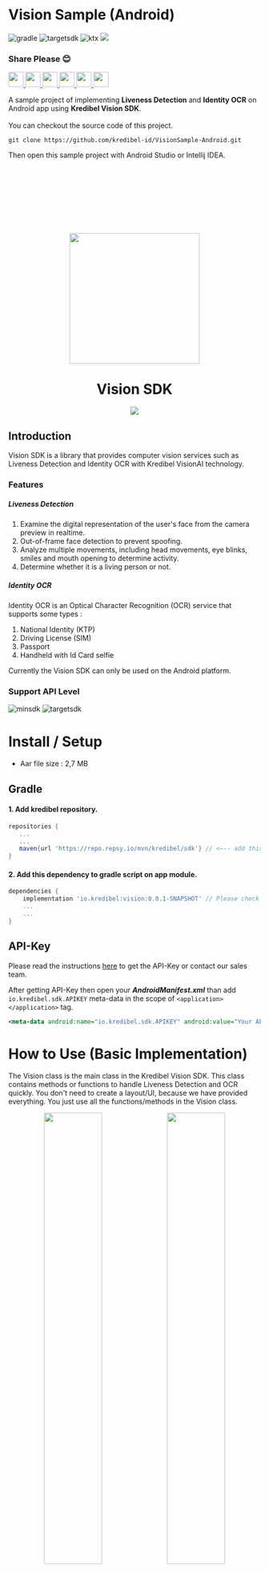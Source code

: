 # Vision Sample (Android)   
![gradle](https://img.shields.io/badge/Gradle-7.0.2-critical?logo=gradle) ![targetsdk](https://img.shields.io/badge/Target%20SDK-API%2031-%233DDC84?logo=android) ![ktx](https://img.shields.io/badge/KTX-1.7.0-%237E52FF?logo=kotlin) <a href="https://repo.repsy.io/mvn/kredibel/sdk/io/kredibel/vision/"><img src="https://img.shields.io/badge/Vision%20SDK-0.0.1--beta--20220313085304-%230169FF"/></a>   
### Share Please 😊
<a target="_blank" href="https://twitter.com/intent/tweet?text=Vision Sample Android&url=https://github.com/kredibel-id/VisionSample-Android"> <img width="30" src="https://camo.githubusercontent.com/35b0b8bfbd8840f35607fb56ad0a139047fd5d6e09ceb060c5c6f0a5abd1044c/68747470733a2f2f6564656e742e6769746875622e696f2f537570657254696e7949636f6e732f696d616765732f7376672f747769747465722e737667" /></a><a target="_blank" href="https://www.facebook.com/sharer/sharer.php?u=https://github.com/kredibel-id/VisionSample-Android"> <img width="30" src="https://camo.githubusercontent.com/8f245234577766478eaf3ee72b0615e99bb9ef3eaa56e1c37f75692811181d5c/68747470733a2f2f6564656e742e6769746875622e696f2f537570657254696e7949636f6e732f696d616765732f7376672f66616365626f6f6b2e737667" /></a><a target="_blank" href="https://plus.google.com/share?url=https://github.com/kredibel-id/VisionSample-Android"> <img width="30" src="https://camo.githubusercontent.com/15fdf0cbd71e1ca3db22839bf80a55d246e4a19e4a019021fdf121e2cc193488/68747470733a2f2f6564656e742e6769746875622e696f2f537570657254696e7949636f6e732f696d616765732f7376672f676f6f676c655f706c75732e737667" /></a><a target="_blank" href="https://www.linkedin.com/shareArticle?mini=true&url=https://github.com/kredibel-id/VisionSample-Android&title=Vision Sample Android&summary=A sample project of implementing Liveness Detection and Identity OCR on Android app using Kredibel Vision SDK.&source=https://github.com/kredibel-id/VisionSample-Android"> <img width="30" src="https://camo.githubusercontent.com/c8a9c5b414cd812ad6a97a46c29af67239ddaeae08c41724ff7d945fb4c047e5/68747470733a2f2f6564656e742e6769746875622e696f2f537570657254696e7949636f6e732f696d616765732f7376672f6c696e6b6564696e2e737667" /></a><a target="_blank" href="https://pinterest.com/pin/create/button/?url=https://github.com/kredibel-id/VisionSample-Android&description=A sample project of implementing Liveness Detection and Identity OCR on Android app using Kredibel Vision SDK."> <img width="30" src="https://camo.githubusercontent.com/ef99a09dfa010e68c26ec4414631a47bbc1086677227bd97538d051b8b93ae21/68747470733a2f2f6564656e742e6769746875622e696f2f537570657254696e7949636f6e732f696d616765732f7376672f70696e7465726573742e737667" /></a><a target="_blank" href="http://www.tumblr.com/share/link?url=https://github.com/kredibel-id/VisionSample-Android&description=A sample project of implementing Liveness Detection and Identity OCR on Android app using Kredibel Vision SDK."> <img width="30" src="https://camo.githubusercontent.com/f47b844e7015760d6fd9c1fb86834af2cf82d215fc9c20c24edc8173c85059a1/68747470733a2f2f6564656e742e6769746875622e696f2f537570657254696e7949636f6e732f696d616765732f7376672f74756d626c722e737667" /></a> 

A sample project of implementing **Liveness Detection** and **Identity OCR** on Android app using **Kredibel Vision SDK**.   <br/><br/>
You can checkout the source code of this project.
```text
git clone https://github.com/kredibel-id/VisionSample-Android.git
```
Then open this sample project with Android Studio or Intellij IDEA.
<h1></h1>
<br/><br/><br/><br/>

<p align="center">  
    
</p>
<h1 align="center">
    <a href="https://www.kredibel.co.id/"><img align="center" width="260" src="https://github.com/kredibel-id/VisionSample-Android/blob/main/logo_kredibel_new.png?raw=true"/></a>
    <br/><br/>
    Vision SDK
</h1>
<p align="center">  
    <a href="https://repo.repsy.io/mvn/kredibel/sdk/io/kredibel/vision/"><img src="https://img.shields.io/badge/Version-0.0.1--beta--20220313085304-%230169FF"/></a>
</p>

## Introduction
Vision SDK is a library that provides computer vision services such as Liveness Detection and Identity OCR with Kredibel VisionAI technology. 
### Features
##### Liveness Detection

1. Examine the digital representation of the user's face from the camera preview in realtime.
2. Out-of-frame face detection to prevent spoofing.
3. Analyze multiple movements, including head movements, eye blinks, smiles and mouth opening to determine activity.
4. Determine whether it is a living person or not.
##### Identity OCR
Identity OCR is an Optical Character Recognition (OCR) service that supports some types :
1. National Identity (KTP)
2. Driving License (SIM)
3. Passport
4. Handheld with Id Card selfie    

Currently the Vision SDK can only be used on the Android platform.  
### Support API Level
![minsdk](https://img.shields.io/badge/Min%20SDK-API%2019-%233DDC84?logo=android) ![targetsdk](https://img.shields.io/badge/Max%20Support-API%2031-%233DDC84?logo=android)
  
# Install / Setup
- Aar file size : 2,7 MB 
## Gradle
#### 1. Add kredibel repository.   
```groovy
repositories {
   ...
   ...
   maven{url 'https://repo.repsy.io/mvn/kredibel/sdk'} // <—-- add this 
}
```

#### 2. Add this dependency to gradle script on app module.
```groovy
dependencies {
    implementation 'io.kredibel:vision:0.0.1-SNAPSHOT' // Please check latest version
    ...
    ...
}
```

## API-Key
Please read the instructions <a href="https://docs.kredibel.io/authentication-1">here</a> to get the API-Key or contact our sales team.

After getting API-Key then open your **_AndroidManifest.xml_** than add `io.kredibel.sdk.APIKEY` meta-data in the scope of `<application></application>` tag.   
```xml
<meta-data android:name="io.kredibel.sdk.APIKEY" android:value="Your API-Key" /> 
```
<!--
Example :     
```xml
<?xml version="1.0" encoding="utf-8"?>
<manifest 
    xmlns:android="http://schemas.android.com/apk/res/android"
    package="id.web.hangga.visionsample">

    <application
        android:allowBackup="true"
        android:icon="@mipmap/ic_launcher"
        android:label="@string/app_name"
        android:roundIcon="@mipmap/ic_launcher_round"
        android:supportsRtl="true"
        android:theme="@style/Theme.VisionSample">
        <activity
            android:name=".MainActivity"
            android:exported="true">
            <intent-filter>
                <action android:name="android.intent.action.MAIN"/>
                <category android:name="android.intent.category.LAUNCHER"/>
            </intent-filter>
        </activity>

        <meta-data
            android:name="io.kredibel.sdk.APIKEY"
            android:value="eyJ0eXAiOiJKV1QiLCJhbGciOiJIUzI1NiJ9.eyJpZCI6OCw bla.. Bla.. bla.."/>
    </application>
</manifest>
```
-->
# How to Use (Basic Implementation)   
The Vision class is the main class in the Kredibel Vision SDK. This class contains methods or functions to handle Liveness Detection and OCR quickly. You don't need to create a layout/UI, because we have provided everything. You just use all the functions/methods in the Vision class.   
<p align="center">
<img width="48%" src="https://github.com/kredibel-id/VisionSample-Android/blob/main/liveness.png?raw=true"/> <img width="48%" src="https://github.com/kredibel-id/VisionSample-Android/blob/main/ocr.png?raw=true"/>  
</p>   

## Liveness Detection   
#### 1. Single Detection   
![kotlin](https://img.shields.io/badge/-Kotlin-%23BA00BB)
```kotlin
Vision.with(this) // Context, required
    .detection(Detection.SMILE) // required
    .start()
```
![java](https://img.shields.io/badge/-Java-%23B07119)
```kotlin
Vision.with(this)
    .detection(Detection.SMILE) // required
    .start();
```
#### 2. Multiple Detection     

![kotlin](https://img.shields.io/badge/-Kotlin-%23BA00BB)
```kotlin
Vision.with(this)
    .detection(arrayOf(Detection.SMILE, Detection.MOUTH_OPEN, Detection.BLINK_LEFT)) // required
    .delay(2000)  // milliseconds, optional. Default = 1000
    .start()
```
![java](https://img.shields.io/badge/-Java-%23B07119)
```kotlin
Vision.with(this)
    .detection(new String[]{Detection.SMILE, Detection.MOUTH_OPEN, Detection.BLINK_LEFT}) // required
    .delay(2000)  // milliseconds, optional. Default = 1000
    .start();
```  
The following are some of the head and facial movements supported by the Vision SDK.   

|Face and Head Movements| Parameters                    |
|--------------------|-------------------------------|
|Smile| `Detection.SMILE`             |
|Open mouth| `Detection.MOUTH_OPEN`        |
|Look Up| `Detection.LOOK_UP`           |
|Look to the right| `Detection.LOOK_RIGHT`        |
|Look down| `Detection.LOOK_DOWN`         |
|Look to the left| `Detection.LOOK_LEFT`         |
|Get random head and face movements| `Detection.RANDOM_HEAD_ANGLE` |
|Left eye wink| `Detection.BLINK_LEFT`        |
|Right eye wink| `Detection.BLINK_RIGHT`       |
|Getting random winks| `Detection.RANDOM_EYE_BLINK`  |
## Identity OCR   
![kotlin](https://img.shields.io/badge/-Kotlin-%23BA00BB)
```kotlin
Vision.with(this)
    .identity(Identity.KTP)  // required. Identity type.
    .showOCRLastResult(true) // optional
    .onSuccessPage(SuccessPageActivity::class.java)  // optional
    .start()
```
![java](https://img.shields.io/badge/-Java-%23B07119)
```kotlin
Vision.with(this)
    .identity(Identity.KTP)  // required. Identity type.
    .showOCRLastResult(true) // optional
    .onSuccessPage(SuccessPageActivity.class)  // optional
    .start();
```
The following are some of the supported document types and their parameter names.
|Dosument Type|Parameters|
|--|--|
|Indonesian National Identity Card/ Kartu Tanda Penduduk(KTP)|`Identity.KTP`|
|Driver's license|`Identity.SIM`|
|Passport|`Identity.PASSPORT`|
|Handheld with id card selfie|`Identity.HANDHELD`|
## Get Result Data
You can use the **_onSuccessPage()_** method to select your activity that will receive the result data.

![kotlin](https://img.shields.io/badge/-Kotlin-%23BA00BB)
```kotlin
Vision.with(this) // Context, required
    .detection(Detection.SMILE) // required
    .onSuccessPage(SuccessPageActivity::class.java) // optional for passing result data
    .start()
```
![java](https://img.shields.io/badge/-Java-%23B07119)
```kotlin
Vision.with(this)
    .detection(Detection.SMILE) // required
    .onSuccessPage(SuccessPageActivity.class) // optional for passing result data
    .start();
```

Then you can get result data from intent in your **_SuccessPageActivity_** on activity created override method with this parameters.

```kotlin
getParcelableArrayListExtra(Vision.RESULT_LIVENESS)

getParcelableExtra(Vision.RESULT_OCR)
```  
Example :

![kotlin](https://img.shields.io/badge/-Kotlin-%23BA00BB)
```kotlin
class SuccessPageActivity : AppCompatActivity() {
    override fun onCreate(savedInstanceState: Bundle?) {
        super.onCreate(savedInstanceState)
        setContentView(R.layout.activity_success_page)
        // get result data
        val livenessResults : List<LivenessResult> = intent.getParcelableArrayListExtra(Vision.RESULT_LIVENESS)!!
        val ocrResult : OcrResult = intent.getParcelableExtra(Vision.RESULT_OCR)!!
    }
}
```

![java](https://img.shields.io/badge/-Java-%23B07119)
```kotlin
public class SuccessPageActivity extends AppCompatActivity {
    @Override
    public void onCreate(Bundle savedInstanceState) {
        super.onCreate(savedInstanceState);
        setContentView(R.layout.activity_third);
        // get result data
        List<LivenessResult> livenessResults = getIntent().getParcelableArrayListExtra(Vision.RESULT_LIVENESS);
        OcrResult ocrResult = intent.getParcelableExtra(Vision.RESULT_OCR);
    }
}
```

## Using VisionListener   
You can use **_VisionListener_** for capture all detection results and or add a custom action after process. 

If you use a **_VisionListener_**, then you don't need to call the **_onSuccessPage()_** method, because it won't run.

![kotlin](https://img.shields.io/badge/-Kotlin-%23BA00BB)
```kotlin
Vision.with(this)
    .detection(arrayOf(Detection.SMILE, Detection.MOUTH_OPEN)) // required
    .listener(object : VisionListener{   // listener, optional on Liveness & OCR
        override fun onSuccess(livenessResult: MutableList<LivenessResult>?, ocrResult: OcrResult?) {
            // if you want to capture all detection results and or add a custom action.
        }

        override fun onError(s: String?) {
            showMessage(s!!)
        }
    })          
    .delay(2000)  // milliseconds, optional. Default = 1000
    .start()
```
![java](https://img.shields.io/badge/-Java-%23B07119)
```kotlin
Vision.with(this)
    .detection(new String[]{Detection.SMILE, Detection.MOUTH_OPEN}) // required
    .listener(new VisionListener() { // listener, optional on Liveness & OCR
        @Override
        public void onSuccess(List<LivenessResult> list, OcrResult ocrResult) {
            // if you want to capture all detection results and or add a custom action.
        }

        @Override
        public void onError(String s) {

        }
     })        
    .delay(2000)  // milliseconds, optional. Default = 1000
    .start();
```
## Optional Features   
Some optional features that you can use.   

![kotlin](https://img.shields.io/badge/-Kotlin-%23BA00BB)
```kotlin
Vision.with(this)
    .detection(arrayOf(Detection.SMILE, Detection.MOUTH_OPEN)) // required
    .delay(2000)  // milliseconds, optional. Default = 1000
    .onSuccessPage(SecondActivity::class.java) // optional
    .finishOnSuccess(true) // optional, for auto destroy current activity/context after liveness/ocr process.
    .showContour(true)     // optional
    .showLabel(true)       // optional
    .showBoundingBox(true) // optional
    .start()
```
![java](https://img.shields.io/badge/-Java-%23B07119)
```kotlin
Vision.with(this)
    .detection(new String[]{Detection.SMILE, Detection.MOUTH_OPEN}) // required  
    .delay(2000)  // milliseconds, optional. Default = 1000
    .onSuccessPage(SecondActivity.class) // optional
    .finishOnSuccess(true) // optional, for auto destroy current activity/context after liveness/ocr process.
    .showContour(true)     // optional
    .showLabel(true)       // optional
    .showBoundingBox(true) // optional
    .start();
```

## Customizing String
You can customize instructions and some text by adding the following string resource to your project. Add only the strings you need and make sure the string name is correct, don't be mistaken.   
```xml
<!--Vision General-->
<string name="kv_title_close" translatable="false">Close</string>
<string name="kv_title_next" translatable="false">Next</string>
<string name="kv_msg_loading_data" translatable="false">Loading...</string>

<!--Vision Liveness-->
<string name="kv_title_instruction" translatable="false">Follow instruction:</string>
<string name="kv_title_liveness" translatable="false">Liveness Detection</string>
<string name="kv_title_identity_type" translatable="false">Identity Type</string>
<string name="kv_msg_verification_complete" translatable="false">Verification Complete</string>

<!--Before detection-->
<string name="kv_clue_yourface_inframe" translatable="false">Make sure your face is in the frame and in a well-lit place.
</string>

<!--After detection, then face out of circle.-->
<string name="kv_msg_yourface_out_circle" translatable="false">Oops! Your face should stay in circle during liveness. We will try again from the beginning.</string>
<string name="kv_msg_liveness_oncomplete" translatable="false">You have successfully followed all instructions, congrats!
</string>

<!-- Face orientation-->
<string name="kv_smile" translatable="false">Please Smile</string>
<string name="kv_left_eye_blink" translatable="false">Left Eye Blink</string>
<string name="kv_right_eye_blink" translatable="false">Right Eye Blink</string>
<string name="kv_look_up" translatable="false">Look Up</string>
<string name="kv_look_down" translatable="false">Look Down</string>
<string name="kv_look_left" translatable="false">Look Left</string>
<string name="kv_look_right" translatable="false">Look Right</string>
<string name="kv_open_mouth" translatable="false">Open your Mouth</string>

<!-- Vision Identity OCR-->
<string name="kv_title_ocr_last_result" translatable="false">See Last Result</string>
<string name="kv_title_identity_result" translatable="false">Identity Result</string>
<string name="kv_title_scan_identity" translatable="false">Scan Identity</string>
<string name="kv_title_scan_ktp" translatable="false">Scan Identity - KTP</string>
<string name="kv_title_scan_sim" translatable="false">Scan Identity - SIM</string>
<string name="kv_title_scan_passport" translatable="false">Scan Identity - PASSPORT</string>
<string name="kv_title_hand_held" translatable="false">Selfie holding Identity card</string>
<string name="kv_title_ocr_start" translatable="false">Start Verification</string>
<string name="kv_title_ocr_take_picture" translatable="false">Take Picture</string>
<string name="kv_title_ocr_uploading" translatable="false">Uploading...</string>
<string name="kv_msg_upload_identity" translatable="false">Uploading Identity ...</string>
<string name="kv_msg_ocr_succeded" translatable="false">Verification succeeded</string>
<string name="kv_msg_ocr_see_result" translatable="false">Click the "See Last Result" button to see your verification livenessResult.</string>
<string name="kv_msg_upload" translatable="false">Your identity is being uploaded and processed by our system, it may take some time.</string>
<string name="kv_msg_ocr_verification_failed" translatable="false">Verification Failed</string>
<string name="kv_clue_card_inframe" translatable="false">Position your identity card in the frame and in a well-lit place.
</string>
```
<a href="https://github.com/kredibel-id/VisionSample-Android/blob/main/Advance.md"><h1>Next : Advance Implementation >></h1></a>


